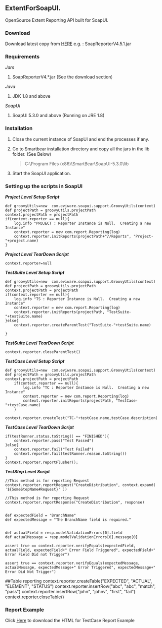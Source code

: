 ## ExtentForSoapUI.


OpenSource Extent Reporting API built for SoapUI.

### Download

Download latest copy from [HERE](https://github.com/plokeshwar-rythmos/extentForSoapUI/blob/master/jars/SoapReporterV4.5.1.jar) e.g. : SoapReporterV4.5.1.jar

### Requirements
*Jars*

1. SoapReporterV4.*.jar (See the download section)

*Java*

1. JDK 1.8 and above

*SoapUI*

1. SoapUI 5.3.0 and above (Running on JRE 1.8)


### Installation

1. Close the current instance of SoapUI and end the processes if any.
2. Go to Smartbear installation directory and copy all the jars in the lib folder. (See Below) 
	> C:\Program Files (x86)\SmartBear\SoapUI-5.3.0\lib

3. Start the SoapUI application.



### Setting up the scripts in SoapUI

***Project Level Setup Script***

    def groovyUtils=new  com.eviware.soapui.support.GroovyUtils(context)
	def projectPath = groovyUtils.projectPath
	context.projectPath = projectPath
	if(context.reporter == null){
		log.info "PROJECT : Reporter Instance is Null.  Creating a new Instance"
		context.reporter = new com.report.Reporting(log)
		context.reporter.initReports(projectPath+"//Reports", "Project-"+project.name)
	}

***Project Level TearDown Script***
	
    context.reporter=null

***TestSuite Level Setup Script***

	def groovyUtils=new  com.eviware.soapui.support.GroovyUtils(context)
	def projectPath = groovyUtils.projectPath
	context.projectPath = projectPath
    if(context.reporter == null){
        log.info "TS : Reporter Instance is Null.  Creating a new Instance"
        context.reporter = new com.report.Reporting(log)
        context.reporter.initReports(projectPath, "TestSuite-"+testSuite.name)
    }else{
        context.reporter.createParentTest("TestSuite-"+testSuite.name)
    
    } 

***TestSuite Level TearDown Script***

	context.reporter.closeParentTest()

***TestCase Level Setup Script***

	def groovyUtils=new  com.eviware.soapui.support.GroovyUtils(context)
	def projectPath = groovyUtils.projectPath
	context.projectPath = projectPath
    	if(context.reporter == null){
    	    log.info "TC : Reporter Instance is Null.  Creating a new Instance"
    	    context.reporter = new com.report.Reporting(log)
    	    context.reporter.initReports(projectPath, "TestCase-"+testCase.name)
    	}

	context.reporter.createTest("TC-"+testCase.name,testCase.description)

***TestCase Level TearDown Script***

	if(testRunner.status.toString() == "FINISHED"){
		context.reporter.pass("Test Passed")
	}else{
		context.reporter.fail("Test Failed")
		context.reporter.fail(testRunner.reason.toString())
	}
	context.reporter.reportFlusher();

***TestStep Level Script***

	//This method is for reporting Request
	context.reporter.reportRequest("CreateDistribution", context.expand( '${SomeStepName#Request}' ))
	
	//This method is for reporting Request
	context.reporter.reportResponse("CreateDistribution", response)


	def expectedField = "BranchName"
	def expectedMessage = "The BranchName field is required."


	def actualField = resp.modelValidationErrors[0].field
	def actualMessage = resp.modelValidationErrors[0].message[0]

	assert true == context.reporter.verifyEquals(expectedField, actualField, expectedField+" Error Field Triggered", expectedField+" Error Field Did not Trigger")

	assert true == context.reporter.verifyEquals(expectedMessage, actualMessage, expectedMessage+" Error Triggered", expectedMessage+" Error Did Not Trigger")

##Table reporting
context.reporter.createTable("EXPECTED", "ACTUAL", "ELEMENT", "STATUS")
context.reporter.insertRow("abc", "abc", "match", "pass")
context.reporter.insertRow("john", "johnv", "first", "fail")
context.reporter.closeTable()

### Report Example
Click [Here](https://drive.google.com/open?id=14cwUxr58GtS7OCoJcYp3H6L_9BoA_aK7 "Report Example for TestCase") to download the HTML for TestCase Report Example
